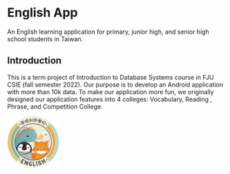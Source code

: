 # English App
An English learning application for primary, junior high, and senior high school students in Taiwan.
<br />

## Introduction
This is a term project of Introduction to Database Systems course in FJU CSIE (fall semester 2022). Our purpose is to develop an Android application with more than 10k data. To make our application more fun, we originally designed our application features into 4 colleges: Vocabulary, Reading , Phrase, and Competition College.


<img
  src="images/logo_circle01.png"
  width="120"
  height="120"
  alt="The Icon"
  title="English App icon"
  style="display: inline-block; margin: 0 auto; max-width: 120px">
